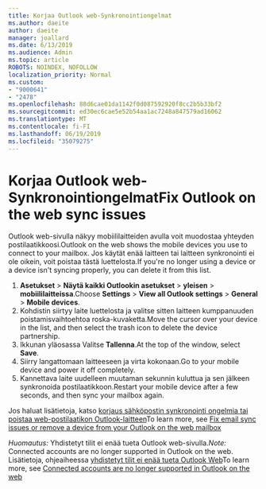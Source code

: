 ```yaml
---
title: Korjaa Outlook web-Synkronointiongelmat
ms.author: daeite
author: daeite
manager: joallard
ms.date: 6/13/2019
ms.audience: Admin
ms.topic: article
ROBOTS: NOINDEX, NOFOLLOW
localization_priority: Normal
ms.custom:
- "9000641"
- "2478"
ms.openlocfilehash: 88d6cae01da1142f0d087592920f8cc2b5b33bf2
ms.sourcegitcommit: ed30ec6cae5e52b54aa1ac7248a847579ad16062
ms.translationtype: MT
ms.contentlocale: fi-FI
ms.lasthandoff: 06/19/2019
ms.locfileid: "35079275"
---
```

# <a name="fix-outlook-on-the-web-sync-issues"></a><span data-ttu-id="587f3-102">Korjaa Outlook web-Synkronointiongelmat</span><span class="sxs-lookup"><span data-stu-id="587f3-102">Fix Outlook on the web sync issues</span></span>

<span data-ttu-id="587f3-103">Outlook web-sivulla näkyy mobiililaitteiden avulla voit muodostaa yhteyden postilaatikkoosi.</span><span class="sxs-lookup"><span data-stu-id="587f3-103">Outlook on the web shows the mobile devices you use to connect to your mailbox.</span></span> <span data-ttu-id="587f3-104">Jos käytät enää laitteen tai laitteen synkronointi ei ole oikein, voit poistaa tästä luettelosta.</span><span class="sxs-lookup"><span data-stu-id="587f3-104">If you're no longer using a device or a device isn't syncing properly, you can delete it from this list.</span></span>

1. <span data-ttu-id="587f3-105">**Asetukset** > **Näytä kaikki Outlookin asetukset** > **yleisen** > **mobiililaitteissa**.</span><span class="sxs-lookup"><span data-stu-id="587f3-105">Choose **Settings** > **View all Outlook settings** > **General** > **Mobile devices**.</span></span>
1. <span data-ttu-id="587f3-106">Kohdistin siirtyy laite luettelosta ja valitse sitten laitteen kumppanuuden poistamisvaihtoehtoa roska-kuvaketta.</span><span class="sxs-lookup"><span data-stu-id="587f3-106">Move the cursor over your device in the list, and then select the trash icon to delete the device partnership.</span></span>
1. <span data-ttu-id="587f3-107">Ikkunan yläosassa Valitse **Tallenna**.</span><span class="sxs-lookup"><span data-stu-id="587f3-107">At the top of the window, select **Save**.</span></span>
1. <span data-ttu-id="587f3-108">Siirry langattomaan laitteeseen ja virta kokonaan.</span><span class="sxs-lookup"><span data-stu-id="587f3-108">Go to your mobile device and power it off completely.</span></span>
1. <span data-ttu-id="587f3-109">Kannettava laite uudelleen muutaman sekunnin kuluttua ja sen jälkeen synkronoida postilaatikkoon.</span><span class="sxs-lookup"><span data-stu-id="587f3-109">Restart your mobile device after a few seconds, and then sync your mailbox again.</span></span>

<span data-ttu-id="587f3-110">Jos haluat lisätietoja, katso [korjaus sähköpostin synkronointi ongelmia tai poistaa web-postilaatikon Outlook-laitteen](https://support.office.com/article/775ed31c-05bd-4ee4-b1b3-33fad7b5b992)</span><span class="sxs-lookup"><span data-stu-id="587f3-110">To learn more, see [Fix email sync issues or remove a device from your Outlook on the web mailbox](https://support.office.com/article/775ed31c-05bd-4ee4-b1b3-33fad7b5b992)</span></span>

<span data-ttu-id="587f3-111">*Huomautus:* Yhdistetyt tilit ei enää tueta Outlook web-sivulla.</span><span class="sxs-lookup"><span data-stu-id="587f3-111">*Note:* Connected accounts are no longer supported in Outlook on the web.</span></span> <span data-ttu-id="587f3-112">Lisätietoja, ohjeaiheessa [yhdistetyt tilit ei enää tueta Outlook Web](https://support.office.com/article/5cc526bf-e928-4a99-8b9f-5e089df7d887)</span><span class="sxs-lookup"><span data-stu-id="587f3-112">To learn more, see [Connected accounts are no longer supported in Outlook on the web](https://support.office.com/article/5cc526bf-e928-4a99-8b9f-5e089df7d887)</span></span>